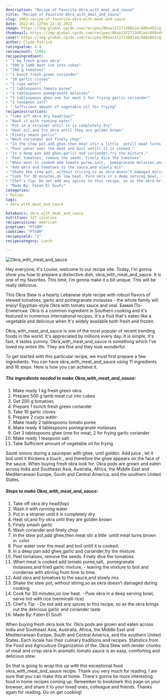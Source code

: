 ```yaml
---
description: "Recipe of Favorite Okra_with_meat_and_sauce"
title: "Recipe of Favorite Okra_with_meat_and_sauce"
slug: 1963-recipe-of-favorite-okra-with-meat-and-sauce
date: 2022-01-12T04:22:33.292Z
image: https://img-global.cpcdn.com/recipes/06aa13f2713081a4/680x482cq70/okra_with_meat_and_sauce-recipe-main-photo.jpg
thumbnail: https://img-global.cpcdn.com/recipes/06aa13f2713081a4/680x482cq70/okra_with_meat_and_sauce-recipe-main-photo.jpg
cover: https://img-global.cpcdn.com/recipes/06aa13f2713081a4/680x482cq70/okra_with_meat_and_sauce-recipe-main-photo.jpg
author: Clyde Patrick
ratingvalue: 4.4
reviewcount: 12082
recipeingredient:
- "1 kg fresh green okra"
- "500 g lamb meat cut into cubes"
- "200 g tomatoes"
- "1 bunch fresh green coriander"
- "10 garlic cloves"
- "2 cups water"
- "2 tablespoons tomato puree"
- "4 tablespoons pomegranate molasses"
- "3 tablespoons ghee one for meat 2 for frying garlic coriander"
- "1 teaspoon salt"
- " Sufficient amount of vegetable oil for frying"
recipeinstructions:
- "Take off okra dry head(top)"
- "Wash it with running water"
- "Put in a strainer until it is completely dry"
- "Heat oil,and fry okra until they are golden brown"
- "Finely smash garlic"
- "Wash coriander and finely chop"
- "In the stew pot,add ghee,then meat stir a little  untill meat turns brown in  color."
- "Pour water over the meat and boil untill it is cooked."
- "In a deep pan add ghee,garlic and coriander,fry the mixture."
- "Peel tomatoes, remove the seeds. Finely dice the tomatoes"
- "When meat is cooked add tomato puree,salt,  pomegranate molasses,and fried garlic mixture, leaving the mixture to boil and condense with stirring from time to time."
- "Add okra and tomatoes to the sauce,and slowly mix"
- "Shake the stew pot, without stiring,so as okra doesn’t damaged during cooking."
- "Cook for 30 minutes,on low heat. Pure okra in a deep serving bowl, serve hot with rice (vermicelli rice)"
- "Chef's Tip: Do not add any spices to this recipe, so as the okra brings out the delicious garlic and coriander taste"
- "Made By: Faten El Soufi"
categories:
- Recipe
tags:
- okra_with_meat_and_sauce

katakunci: okra_with_meat_and_sauce 
nutrition: 127 calories
recipecuisine: American
preptime: "PT30M"
cooktime: "PT50M"
recipeyield: "2"
recipecategory: Lunch

---
```



![Okra_with_meat_and_sauce](https://img-global.cpcdn.com/recipes/06aa13f2713081a4/680x482cq70/okra_with_meat_and_sauce-recipe-main-photo.jpg)

Hey everyone, it's Louise, welcome to our recipe site. Today, I'm gonna show you how to prepare a distinctive dish, okra_with_meat_and_sauce. It is one of my favorites. This time, I'm gonna make it a bit unique. This will be really delicious.

This Okra Stew is a hearty Lebanese style recipe with robust flavors of stewed tomatoes, garlic and pomegranate molasses - the whole family will enjoy! Egyptian-style Okra with tomato sauce and veal. Бамия По-Египетски. Okra is a common ingredient in Southern cooking and it's featured in numerous international recipes. It's a fruit that's eaten like a vegetable and delicious when It's widely available both fresh and frozen.

Okra_with_meat_and_sauce is one of the most popular of recent trending foods in the world. It's appreciated by millions every day. It is simple, it's fast, it tastes yummy. Okra_with_meat_and_sauce is something which I've loved my entire life. They are fine and they look wonderful.


To get started with this particular recipe, we must first prepare a few ingredients. You can have okra_with_meat_and_sauce using 11 ingredients and 16 steps. Here is how you can achieve it.

<!--inarticleads1-->

##### The ingredients needed to make Okra_with_meat_and_sauce:

1. Make ready 1 kg fresh green okra
1. Prepare 500 g lamb meat cut into cubes
1. Get 200 g tomatoes
1. Prepare 1 bunch fresh green coriander
1. Take 10 garlic cloves
1. Prepare 2 cups water
1. Make ready 2 tablespoons tomato puree
1. Make ready 4 tablespoons pomegranate molasses
1. Get 3 tablespoons ghee (one for meat, 2 for frying garlic coriander
1. Make ready 1 teaspoon salt
1. Take  Sufficient amount of vegetable oil for frying


Sauté onions during a saucepan with ghee, until golden. Add juice , let it boil until it thickens a touch , and therefore the ghee appears on the face of the sauce. When buying fresh okra look for. Okra pods are grown and eaten across India and Southeast Asia, Australia, Africa, the Middle East and Mediterranean Europe, South and Central America, and the southern United States. 

<!--inarticleads2-->

##### Steps to make Okra_with_meat_and_sauce:

1. Take off okra dry head(top)
1. Wash it with running water
1. Put in a strainer until it is completely dry
1. Heat oil,and fry okra until they are golden brown
1. Finely smash garlic
1. Wash coriander and finely chop
1. In the stew pot,add ghee,then meat stir a little  untill meat turns brown in  color.
1. Pour water over the meat and boil untill it is cooked.
1. In a deep pan add ghee,garlic and coriander,fry the mixture.
1. Peel tomatoes, remove the seeds. Finely dice the tomatoes
1. When meat is cooked add tomato puree,salt,  pomegranate molasses,and fried garlic mixture, - leaving the mixture to boil and condense with stirring from time to time.
1. Add okra and tomatoes to the sauce,and slowly mix
1. Shake the stew pot, without stiring,so as okra doesn’t damaged during cooking.
1. Cook for 30 minutes,on low heat. - Pure okra in a deep serving bowl, serve hot with rice (vermicelli rice)
1. Chef's Tip: - Do not add any spices to this recipe, so as the okra brings out the delicious garlic and coriander taste
1. Made By: Faten El Soufi


When buying fresh okra look for. Okra pods are grown and eaten across India and Southeast Asia, Australia, Africa, the Middle East and Mediterranean Europe, South and Central America, and the southern United States. Each locale has their culinary traditions and recipes. Statistics from the Food and Agriculture Organization of the. Okra Stew with tender chunks of meat and crisp okra in aromatic tomato sauce is an easy, comforting and delicious stew. 

So that is going to wrap this up with this exceptional food okra_with_meat_and_sauce recipe. Thank you very much for reading. I am sure that you can make this at home. There's gonna be more interesting food in home recipes coming up. Remember to bookmark this page on your browser, and share it to your loved ones, colleague and friends. Thanks again for reading. Go on get cooking!
